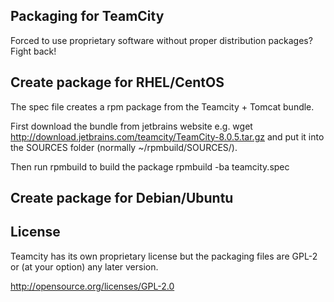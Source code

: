 Packaging for TeamCity
---------------------
Forced to use proprietary software without proper distribution packages? Fight back!

Create package for RHEL/CentOS
------------------------------
The spec file creates a rpm package from the Teamcity + Tomcat bundle. 

First download the bundle from jetbrains website e.g.
        wget http://download.jetbrains.com/teamcity/TeamCity-8.0.5.tar.gz
and put it into the SOURCES folder (normally ~/rpmbuild/SOURCES/).

Then run rpmbuild to build the package
      rpmbuild -ba teamcity.spec


Create package for Debian/Ubuntu
--------------------------------




License
-------
Teamcity has its own proprietary license but the packaging files are GPL-2 or (at your option) any later version.

http://opensource.org/licenses/GPL-2.0
